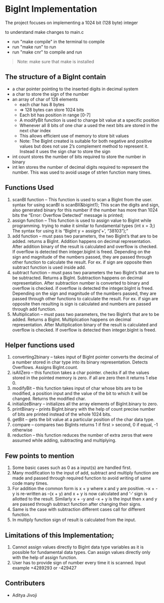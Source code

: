 # BigInt Implementation

The project focuses on implementing a 1024 bit (128 byte) integer

to understand make changes to main.c

- run "make compile" in the terminal to compile
- run "make run" to run
- run "make cnr" to compile and run
  
> Note: make sure that make is installed

## The structure of a BigInt contain 
-	a char pointer pointing to the inserted digits in decimal system
-	a char to store the sign of the number
-	an array of char of 128 elements
    - each char has 8 bytes 
    - => 128 bytes can store 1024 bits
    - Each bit has position in range [0-7]
    - A modifyBit function is used to change bit value at a specific position
    - Whenever all 8 bits of one char a used the next bits are stored in the next char index
    - This allows efficient use of memory to store bit values
    - Note: The BigInt created is suitable for both negative and positive values but does not use 2’s complement method to represent it. Instead it uses the sign char to store the sign
-	int count stores the number of bits required to store the number in binary
-	int len stores the number of decimal digits required to represent the number. This was used to avoid usage of strlen function many times.

## Functions Used
1.	scanBI function – This function is used to scan a BigInt from the user. syntax for using scanBI is scanBI(&bigint1);
This scan the digits and sign, also generated binary for this number if the number has more than 1024 bits the  “Error: Overflow Detected” message is printed;
2.	assign function – This function is used to assign value to BigInt while programming. trying to make it similar to fundamental types (int x = 3;)
The syntax for using it is “BigInt  y = assign(‘+’, “38103”);”
3.	add function – must pass two parameters, the two BigInt’s that are to be added. returns a BigInt. Addition happens on decimal representation. After addition binary of the result is calculated and overflow is checked. If overflow is detected then integer.bigInt is freed.
Depending on the sign and magnitude of the numbers passed, they are passed through other function to calculate the result. For ex. if sign are opposite then subtract function is used inside add.
4.	subtract function – must pass two parameters the two BigInt’s that are to be subtracted. Returns a BigInt. Subtraction happens on decimal representation. After subtraction number is converted to binary and overflow is checked. if overflow is detected the integer.bigInt is freed. 
Depending on the sign and magnitude of the numbers passed, they are passed through other functions to calculate the result. For ex. if sign are opposite then resulting is sign is calculated and numbers are passed through add function.
5.	Multiplication – must pass two parameters, the two BigInt’s that are to be added. Returns a BigInt. Multiplication happens on decimal representation. After Multiplication binary of the result is calculated and overflow is checked. If overflow is detected then integer.bigInt is freed. 

## Helper functions used
1.	converting2binary – takes input of BigInt pointer converts the decimal of a number stored in char type into its binary representation. Detects Overflows. Assigns BigInt.count.
2.	isAllZero – this function takes a char pointer. checks if all the values stored in the pointed memory is zero. if all are zero then it returns 1 else 0.
3.	modifyBit – this function takes input of char whose bits are to be modified, a position input and the value of the bit to which it will be changed. Returns the modified char.
4.	initializeBinary – initializes all the array elements of BigInt.binary to zero.
5.	printBinary – prints BigInt.binary with the help of count precise number of bits are printed instead of the whole 1024 bits.
6.	getBit – gets the bit value at a particular position of the char data type.
7.	compare – compares two BigInts returns 1 if first > second, 0 if equal, -1 otherwise
8.	reduction – this function reduces the number of extra zeros that were assumed while adding, subtracting and multiplying.

## Few points to mention
1.	Some basic cases such as 0 as a input(s) are handled first.
2.	Many modification to the input of add, subtract and multiply function are made and passed through required function to avoid writing of same code many times. 
3.	For addition the common form is x + y where x and y are positive. –x + -y is re-written as –(x + y) and x + y is now calculated and ‘-‘ sign is allotted to the result. Similarly x + -y and –x + y is the input then x and y are passed through subtract function after changing their signs.
4.	Same is the case with subtraction different cases call for different function.
5.	In multiply function sign of result is calculated from the input.

## Limitations of this Implementation;
1.	Cannot assign values directly to BigInt data type variables as it is possible for fundamental data types. Can assign values directly only with the help of assign function.
2.	User has to provide sign of number every time it is scanned. 
Input example +4289293 or -429427

## Contributers
- Aditya Jivoji